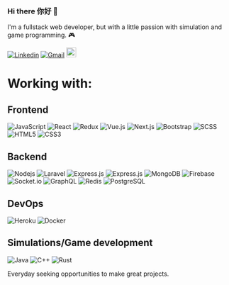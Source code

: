 ### Hi there 你好 👋

I'm a fullstack web developer, but with a little passion with simulation and game programming. 🎮

[![Linkedin](https://img.shields.io/badge/Juan_Carlos-blue?style=flat&logo=Linkedin&logoColor=white)](https://www.linkedin.com/in/juan-carlos-so)
[![Gmail](https://img.shields.io/badge/-Gmail-c14438?style=flat&logo=Gmail&logoColor=white)](mailto:juanksoliveira@gmail.com)
[<img src="https://img.shields.io/github/followers/juanxjk?label=follow&style=social" height="22" title="Follow me" />](https://github.com/juanxjk) 

# Working with:
## Frontend
![JavaScript](https://img.shields.io/badge/-JavaScript-222222?style=flat&logo=javascript)
![React](https://img.shields.io/badge/-React-222222?style=flat&logo=react)
![Redux](https://img.shields.io/badge/-Redux-222222?style=flat&logo=Redux)
![Vue.js](https://img.shields.io/badge/-Vue.js-222222?style=flat&logo=Vue.js)
![Next.js](https://img.shields.io/badge/-Next-222222?style=flat&logo=Next.js)
![Bootstrap](https://img.shields.io/badge/-Bootstrap-222222?style=flat&logo=bootstrap)
![SCSS](https://img.shields.io/badge/-SCSS-222222?style=flat&logo=SASS)
![HTML5](https://img.shields.io/badge/-HTML5-222222?style=flat&logo=html5&logoColor=white)
![CSS3](https://img.shields.io/badge/-CSS3-222222?style=flat&logo=css3)

## Backend
![Nodejs](https://img.shields.io/badge/-Nodejs-222222?style=flat&logo=Node.js)
![Laravel](https://img.shields.io/badge/-Laravel-222222?style=flat&logo=Laravel)
![Express.js](https://img.shields.io/badge/-Express-222222?style=flat&logo=express)
![Express.js](https://img.shields.io/badge/-NestJS-222222?style=flat&logo=nestjs)
![MongoDB](https://img.shields.io/badge/-MongoDB-222222?style=flat&logo=mongodb)
![Firebase](https://img.shields.io/badge/-Firebase-222222?style=flat&logo=Firebase)
![Socket.io](https://img.shields.io/badge/-Socket-222222?style=flat&logo=socket.io)
![GraphQL](https://img.shields.io/badge/-GraphQL-222222?style=flat&logo=graphql&logoColor=ffffff)
![Redis](https://img.shields.io/badge/-Redis-222222?style=flat&logo=redis&logoColor=ffffff)
![PostgreSQL](https://img.shields.io/badge/-PostgreSQL-222222?style=flat&logo=postgresql)

## DevOps
![Heroku](https://img.shields.io/badge/-Heroku-222222?style=flat&logo=heroku)
![Docker](https://img.shields.io/badge/-Docker-222222?style=flat&logo=docker)

## Simulations/Game development
![Java](http://img.shields.io/badge/-Java-222222?style=flat&logo=java&logoColor=ffffff)
![C++](https://img.shields.io/badge/-C-222222?style=flat&logo=c)
![Rust](https://img.shields.io/badge/-Rust-222222?style=flat&logo=rust)

Everyday seeking opportunities to make great projects.
